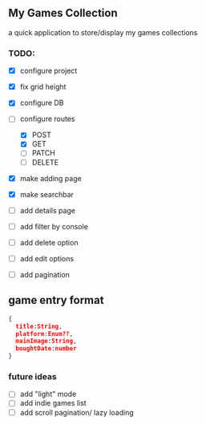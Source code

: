 ## My Games Collection

a quick application to store/display my games collections

### TODO: 
- [X] configure project
- [X] fix grid height
- [X] configure DB
- [ ] configure routes
  - [X] POST
  - [X] GET
  - [ ] PATCH
  - [ ] DELETE
- [X] make adding page
- [X] make searchbar
- [ ] add details page
- [ ] add filter by console
- [ ] add delete option
- [ ] add edit options
- [ ] add pagination


## game entry format

```json
{
  title:String,
  platform:Enum??,
  mainImage:String,
  boughtDate:number
}
```

### future ideas
- [ ] add "light" mode
- [ ] add indie games list
- [ ] add scroll pagination/ lazy loading
